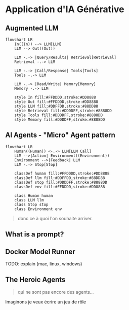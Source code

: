 # Application d'IA Générative
## Augmented LLM

```mermaid
flowchart LR
    In((In)) --> LLM[LLM]
    LLM --> Out((Out))
    
    LLM -.-> |Query/Results| Retrieval[Retrieval]
    Retrieval -.-> LLM
    
    LLM -.-> |Call/Response| Tools[Tools]
    Tools -.-> LLM
    
    LLM -.-> |Read/Write| Memory[Memory]
    Memory -.-> LLM
    
    style In fill:#FFDDDD,stroke:#DD8888
    style Out fill:#FFDDDD,stroke:#DD8888
    style LLM fill:#DDFFDD,stroke:#88DD88
    style Retrieval fill:#DDDDFF,stroke:#8888DD
    style Tools fill:#DDDDFF,stroke:#8888DD
    style Memory fill:#DDDDFF,stroke:#8888DD
```

## AI Agents - "Micro" Agent pattern


```mermaid
flowchart LR
    Human((Human)) <-.-> LLM[LLM Call]
    LLM -->|Action| Environment((Environment))
    Environment -->|Feedback| LLM
    LLM -.-> Stop[Stop]
    
    classDef human fill:#FFDDDD,stroke:#DD8888
    classDef llm fill:#DDFFDD,stroke:#88DD88
    classDef stop fill:#DDDDFF,stroke:#8888DD
    classDef env fill:#FFDDDD,stroke:#DD8888
    
    class Human human
    class LLM llm
    class Stop stop
    class Environment env
```
> donc ce à quoi l'on souhaite arriver.


## What is a prompt?


## Docker Model Runner

TODO: explain (mac, linux, windows)


## The Heroic Agents
> qui ne sont pas encore des agents...

Imaginons je veux écrire un jeu de rôle


